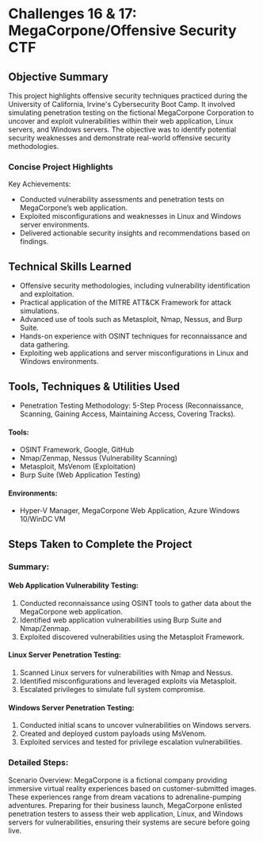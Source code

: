 # Challenges 16 &amp; 17: MegaCorpone/Offensive Security CTF

## Objective Summary
This project highlights offensive security techniques practiced during the University of California, Irvine's Cybersecurity Boot Camp. It involved simulating penetration testing on the fictional MegaCorpone Corporation to uncover and exploit vulnerabilities within their web application, Linux servers, and Windows servers. The objective was to identify potential security weaknesses and demonstrate real-world offensive security methodologies.
 
### Concise Project Highlights
Key Achievements:
- Conducted vulnerability assessments and penetration tests on MegaCorpone’s web application.
- Exploited misconfigurations and weaknesses in Linux and Windows server environments.
- Delivered actionable security insights and recommendations based on findings.

## Technical Skills Learned
- Offensive security methodologies, including vulnerability identification and exploitation.
- Practical application of the MITRE ATT&CK Framework for attack simulations.
- Advanced use of tools such as Metasploit, Nmap, Nessus, and Burp Suite.
- Hands-on experience with OSINT techniques for reconnaissance and data gathering.
- Exploiting web applications and server misconfigurations in Linux and Windows environments.

## Tools, Techniques & Utilities Used
- Penetration Testing Methodology: 5-Step Process (Reconnaissance, Scanning, Gaining Access, Maintaining Access, Covering Tracks).

#### Tools:
- OSINT Framework, Google, GitHub
- Nmap/Zenmap, Nessus (Vulnerability Scanning)
- Metasploit, MsVenom (Exploitation)
- Burp Suite (Web Application Testing)

#### Environments: 
- Hyper-V Manager, MegaCorpone Web Application, Azure Windows 10/WinDC VM


## Steps Taken to Complete the Project
### Summary:
#### Web Application Vulnerability Testing:
1. Conducted reconnaissance using OSINT tools to gather data about the MegaCorpone web application.
2. Identified web application vulnerabilities using Burp Suite and Nmap/Zenmap.
3. Exploited discovered vulnerabilities using the Metasploit Framework.

#### Linux Server Penetration Testing:
1. Scanned Linux servers for vulnerabilities with Nmap and Nessus.
2. Identified misconfigurations and leveraged exploits via Metasploit.
3. Escalated privileges to simulate full system compromise.

#### Windows Server Penetration Testing:
1. Conducted initial scans to uncover vulnerabilities on Windows servers.
2. Created and deployed custom payloads using MsVenom.
3. Exploited services and tested for privilege escalation vulnerabilities.

### Detailed Steps: 
Scenario Overview: MegaCorpone is a fictional company providing immersive virtual reality experiences based on customer-submitted images. These experiences range from dream vacations to adrenaline-pumping adventures. Preparing for their business launch, MegaCorpone enlisted penetration testers to assess their web application, Linux, and Windows servers for vulnerabilities, ensuring their systems are secure before going live.







